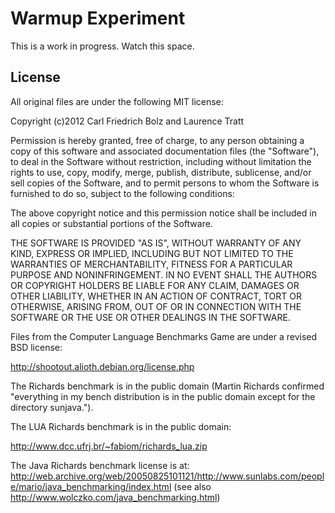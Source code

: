 # Warmup Experiment

This is a work in progress. Watch this space.

## License

All original files are under the following MIT license:

  Copyright (c)2012 Carl Friedrich Bolz and Laurence Tratt

  Permission is hereby granted, free of charge, to any person obtaining a
  copy of this software and associated documentation files (the "Software"),
  to deal in the Software without restriction, including without limitation
  the rights to use, copy, modify, merge, publish, distribute, sublicense,
  and/or sell copies of the Software, and to permit persons to whom the
  Software is furnished to do so, subject to the following conditions:

  The above copyright notice and this permission notice shall be included in
  all copies or substantial portions of the Software.

  THE SOFTWARE IS PROVIDED "AS IS", WITHOUT WARRANTY OF ANY KIND, EXPRESS OR
  IMPLIED, INCLUDING BUT NOT LIMITED TO THE WARRANTIES OF MERCHANTABILITY,
  FITNESS FOR A PARTICULAR PURPOSE AND NONINFRINGEMENT. IN NO EVENT SHALL THE
  AUTHORS OR COPYRIGHT HOLDERS BE LIABLE FOR ANY CLAIM, DAMAGES OR OTHER
  LIABILITY, WHETHER IN AN ACTION OF CONTRACT, TORT OR OTHERWISE, ARISING
  FROM, OUT OF OR IN CONNECTION WITH THE SOFTWARE OR THE USE OR OTHER
  DEALINGS IN THE SOFTWARE.

Files from the Computer Language Benchmarks Game are under a revised BSD
license:

  http://shootout.alioth.debian.org/license.php

The Richards benchmark is in the public domain (Martin Richards confirmed
"everything in my bench distribution is in the public domain except for the
directory sunjava.").

The LUA Richards benchmark is in the public domain:

  http://www.dcc.ufrj.br/~fabiom/richards_lua.zip

The Java Richards benchmark license is at:
  http://web.archive.org/web/20050825101121/http://www.sunlabs.com/people/mario/java_benchmarking/index.html
  (see also http://www.wolczko.com/java_benchmarking.html)
  
